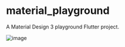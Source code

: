 # material_playground

A Material Design 3 playground Flutter project.
  
![image](https://github.com/user-attachments/assets/e82ef618-31ed-4255-ac98-644e491c7791)
